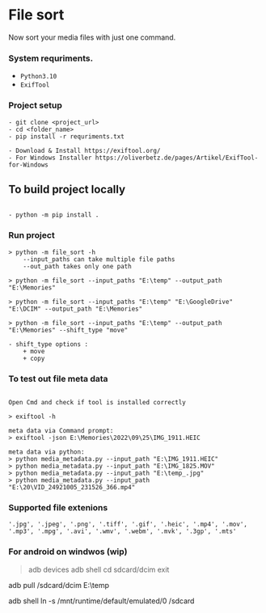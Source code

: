 # File sort

Now sort your media files with just one command.

### System requriments.
- `Python3.10`
- `ExifTool`


### Project setup
```
- git clone <project_url>
- cd <folder_name>
- pip install -r requriments.txt

- Download & Install https://exiftool.org/
- For Windows Installer https://oliverbetz.de/pages/Artikel/ExifTool-for-Windows
```

## To build project locally
```

- python -m pip install .

```

### Run project 
```
> python -m file_sort -h
    --input_paths can take multiple file paths 
    --out_path takes only one path

> python -m file_sort --input_paths "E:\temp" --output_path "E:\Memories"

> python -m file_sort --input_paths "E:\temp" "E:\GoogleDrive" "E:\DCIM" --output_path "E:\Memories"

> python -m file_sort --input_paths "E:\temp" --output_path "E:\Memories" --shift_type "move"

- shift_type options : 
    + move
    + copy 

```

### To test out file meta data
```

Open Cmd and check if tool is installed correctly 

> exiftool -h

meta data via Command prompt:
> exiftool -json E:\Memories\2022\09\25\IMG_1911.HEIC

meta data via python:
> python media_metadata.py --input_path "E:\IMG_1911.HEIC"
> python media_metadata.py --input_path "E:\IMG_1825.MOV" 
> python media_metadata.py --input_path "E:\temp_.jpg"
> python media_metadata.py --input_path "E:\20\VID_24921005_231526_366.mp4"
```

### Supported file extenions
```
'.jpg', '.jpeg', '.png', '.tiff', '.gif', '.heic', '.mp4', '.mov',
'.mp3', '.mpg', '.avi', '.wmv', '.webm', '.mvk', '.3gp', '.mts'
```

### For android on windwos (wip)

> adb devices
> adb shell
> cd sdcard/dcim
> exit

adb pull /sdcard/dcim E:\temp

adb shell ln -s /mnt/runtime/default/emulated/0 /sdcard